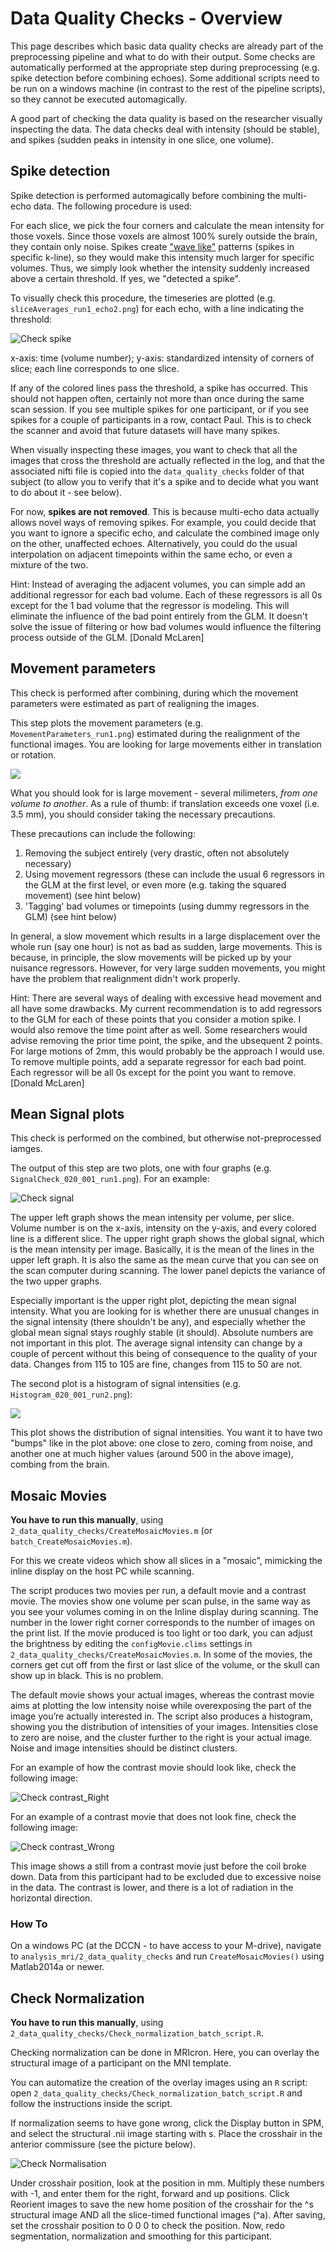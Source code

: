 # Data Quality Checks - Overview #

This page describes which basic data quality checks are already part of the preprocessing pipeline and what to do with their output. Some checks are automatically performed at the appropriate step during preprocessing (e.g. spike detection before combining echoes). Some additional scripts need to be run on a windows machine (in contrast to the rest of the pipeline scripts), so they cannot be executed automagically.

A good part of checking the data quality is based on the researcher visually inspecting the data. The data checks deal with intensity (should be stable), and spikes (sudden peaks in intensity in one slice, one volume). 

## Spike detection ##

Spike detection is performed automagically before combining the multi-echo data. The following procedure is used:

For each slice, we pick the four corners and calculate the mean intensity for those voxels. Since those voxels are almost 100% surely outside the brain, they contain only noise. Spikes create ["wave like"](http://practicalfmri.blogspot.nl/2012/05/rare-intermittent-epi-artifacts-spiking.html) patterns (spikes in specific k-line), so they would make this intensity much larger for specific volumes. Thus, we simply look whether the intensity suddenly increased above a certain threshold. If yes, we "detected a spike".

To visually check this procedure, the timeseries are plotted (e.g. `sliceAverages_run1_echo2.png`) for each echo, with a line indicating the threshold:

![](images/spike_runwise.jpg "Check spike")

x-axis: time (volume number); y-axis: standardized intensity of corners of slice; each line corresponds to one slice.

If any of the colored lines pass the threshold, a spike has occurred. This should not happen often, certainly not more than once during the same scan session. If you see multiple spikes for one participant, or if you see spikes for a couple of participants in a row, contact Paul. This is to check the scanner and avoid that future datasets will have many spikes. 

When visually inspecting these images, you want to check that all the images that cross the threshold are actually reflected in the log, and that the associated nifti file is copied into the `data_quality_checks` folder of that subject (to allow you to verify that it's a spike and to decide what you want to do about it - see below).

For now, **spikes are not removed**. This is because multi-echo data actually allows novel ways of removing spikes. For example, you could decide that you want to ignore a specific echo, and calculate the combined image only on the other, unaffected echoes. Alternatively, you could do the usual interpolation on adjacent timepoints within the same echo, or even a mixture of the two. 



Hint: Instead of averaging the adjacent volumes, you can simple add an additional regressor for each bad volume. Each of these regressors is all 0s except for the 1 bad volume that the regressor is modeling. This will eliminate the influence of the bad point entirely from the GLM.
It doesn't solve the issue of filtering or how bad volumes would influence the filtering process outside of the GLM.
[Donald McLaren]


## Movement parameters ##

This check is performed after combining, during which the movement parameters were estimated as part of realigning the images.

This step plots the movement parameters (e.g. `MovementParameters_run1.png`) estimated during the realignment of the functional images.
You are looking for large movements either in translation or rotation. 

![](images/MovementParameters.png)

What you should look for is large movement - several milimeters, *from one volume to another*. As a rule of thumb: if translation exceeds one voxel (i.e. 3.5 mm), you should consider taking the necessary precautions. 

These precautions can include the following:

1. Removing the subject entirely (very drastic, often not absolutely necessary)
2. Using movement regressors (these can include the usual 6 regressors in the GLM at the first level, or even more (e.g. taking the squared movement) (see hint below)
3. 'Tagging' bad volumes or timepoints (using dummy regressors in the GLM) (see hint below)

In general, a slow movement which results in a large displacement over the whole run (say one hour) is not as bad as sudden, large movements. This is because, in principle, the slow movements will be picked up by your nuisance regressors. However,  for very large sudden movements, you might have the problem that realignment didn't work properly.

Hint: There are several ways of dealing with excessive head movement and all have some drawbacks. My current recommendation is to add regressors to the GLM for each of these points that you consider a motion spike. I would also remove the time point after as well. Some researchers would advise removing the prior time point, the spike, and the ubsequent 2 points. For large motions of 2mm, this would probably be the approach I would use. To remove multiple points, add a separate regressor for each bad point. Each regressor will be all 0s except for the point you want to remove. 
[Donald McLaren]

## Mean Signal plots ##

This check is performed on the combined, but otherwise not-preprocessed iamges.

The output of this step are two plots, one with four graphs (e.g. `SignalCheck_020_001_run1.png`). For an example:

![](images/signal_runwise.jpg "Check signal")

The upper left graph shows the mean intensity per volume, per slice. Volume number is on the x-axis, intensity on the y-axis, and every colored line is a different slice. The upper right graph shows the global signal, which is the mean intensity per image. Basically, it is the mean of the lines in the upper left graph. It is also the same as the mean curve that you can see on the scan computer during scanning. The lower panel depicts the variance of the two upper graphs.  

Especially important is the upper right plot, depicting the mean signal intensity. What you are looking for is whether there are unusual changes in the signal intensity (there shouldn't be any), and especially whether the global mean signal stays roughly stable (it should). Absolute numbers are not important in this plot. The average signal intensity can change by a couple of percent without this being of consequence to the quality of your data. Changes from 115 to 105 are fine, changes from 115 to 50 are not.  

The second plot is a histogram of signal intensities (e.g. `Histogram_020_001_run2.png`): 

![](images/Histogram_020_001_run2.png)

This plot shows the distribution of signal intensities. You want it to have two "bumps" like in the plot above: one close to zero, coming from noise, and another one at much higher values (around 500 in the above image), combing from the brain. 


## Mosaic Movies ##

**You have to run this manually**, using `2_data_quality_checks/CreateMosaicMovies.m` (or `batch_CreateMosaicMovies.m`).

For this we create videos which show all slices in a "mosaic", mimicking the inline display on the host PC while scanning. 

The script produces two movies per run, a default movie and a contrast movie. The movies show one volume per scan pulse, in the same way as you see your volumes coming in on the Inline display during scanning. The number in the lower right corner corresponds to the number of images on the print list. If the movie produced is too light or too dark, you can adjust the brightness by editing the `configMovie.clims` settings in `2_data_quality_checks/CreateMosaicMovies.m`. In some of the movies, the corners get cut off from the first or last slice of the volume, or the skull can show up in black. This is no problem. 

The default movie shows your actual images, whereas the contrast movie aims at plotting the low intensity noise while overexposing the part of the image you’re actually interested in. The script also produces a histogram, showing you the distribution of intensities of your images. Intensities close to zero are noise, and the cluster further to the right is your actual image. Noise and image intensities should be distinct clusters. 

For an example of how the contrast movie should look like, check the following image:

![](images/contrast_movie_right.jpg "Check contrast_Right")

For an example of a contrast movie that does not look fine, check the following image:

![](images/contrast_movie_wrong.jpg "Check contrast_Wrong")

This image shows a still from a contrast movie just before the coil broke down. Data from this participant had to be excluded due to excessive noise in the data. The contrast is lower, and there is a lot of radiation in the horizontal direction.

### How To ###
 
On a windows PC (at the DCCN - to have access to your M-drive), navigate to `analysis_mri/2_data_quality_checks` and run `CreateMosaicMovies()` using Matlab2014a or newer.

## Check Normalization ##

**You have to run this manually**, using `2_data_quality_checks/Check_normalization_batch_script.R`. 

Checking normalization can be done in MRIcron. Here, you can overlay the structural image of a participant on the MNI template. 

You can automatize the creation of the overlay images using an `R` script: open `2_data_quality_checks/Check_normalization_batch_script.R` and follow the instructions inside the script.
 
If normalization seems to have gone wrong, click the Display button in SPM, and select the structural .nii image starting with s. Place the crosshair in the anterior commissure (see the picture below).  

![](images/check_normalization.jpg "Check Normalisation")

Under crosshair position, look at the position in mm. Multiply these numbers with -1, and enter them for the right, forward and up positions. Click Reorient images to save the new home position of the crosshair for the ^s structural image AND all the slice-timed functional images (^a). After saving, set the crosshair position to 0 0 0 to check the position. Now, redo segmentation, normalization and smoothing for this participant. 

